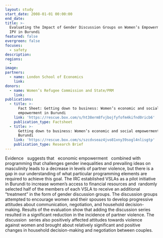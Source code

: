 ```yaml
---
layout: study
start_date: 2008-01-01 00:00:00
end_date:
title: >-
  Evaluating the Impact of Gender Discussion Groups on Women’s Empowerment and
  IPV in Burundi
featured: false
evergreen: false
focuses:
  - safety
description:
regions:
  -
image:
partners:
  - name: London School of Economics
    link:
donors:
  - name: Women’s Refugee Commission and State/PRM
    link:
publications:
  - title: >-
      Fact Sheet: Getting down to business: Women’s economic and social
      empowerment in Burundi
    link: 'https://rescue.box.com/s/ht38erm8fvjbojfyfofm4kifnd0ricb6'
    publication_type: Factsheet
  - title: >-
      Getting down to business: Women’s economic and social empowerment in
      Burundi
    link: 'https://rescue.box.com/s/szcdvseaz4jvo81xny39sogl4nlisgtp'
    publication_type: Research Brief
---
```


Evidence &nbsp; suggests that &nbsp; economic empowerment &nbsp; combined with programming that challenges gender inequalities and prevailing ideas on masculinity leads to a decrease in levels of partner violence, but there is a gap in our understanding of what particular programming elements are required to achieve this goal. The IRC established VSLAs as a pilot initiative in Burundi to increase women’s access to financial resources and&nbsp; randomly selected half of the members of each VSLA to receive an additional “treatment” in the form of gender discussion groups. The discussion groups attempted to encourage women and their spouses to develop progressive attitudes about communication, negotiation, and household decision-making. Results of the evaluation show that adding the discussion series resulted in a significant reduction in the incidence of partner violence. The discussion&nbsp; series also positively affected attitudes towards violence against women and brought about relatively significant and positive changes in household decision-making and negotiation between couples.